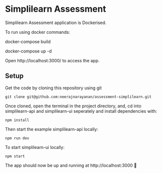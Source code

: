 # Simplilearn Assessment

Simplilearn Assessment application is Dockerised.

To run using docker commands:

docker-compose build


docker-compose up -d

Open http://localhost:3000/ to access the app.

## Setup

Get the code by  cloning this repository using git

```
git clone git@github.com:neerajnarayanan/assessment-simplilearn.git
```

Once cloned, open the terminal in the project directory, and,  cd into simplilearn-api and simplilearn-ui
seperately and install dependencies with:

```
npm install
```

Then start the example simplilearn-api locally:

```
npm run dev

```

To start simplilearn-ui locally:

```
npm start
```

The app should now be up and running at http://localhost:3000 🚀